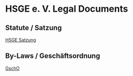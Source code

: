 # HSGE e. V. Legal Documents

## Statute / Satzung

[HSGE Satzung](Satzung/HSGE-Satzung.pdf)

## By-Laws / Geschäftsordnung

[GschO](GschO/HSGE-GschO.pdf)
